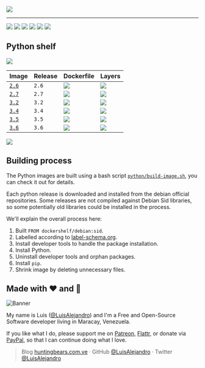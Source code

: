 ![](https://gitcdn.xyz/repo/LuisAlejandro/dockershelf/master/banner.svg)

---

[![](https://img.shields.io/github/release/LuisAlejandro/dockershelf.svg)](https://github.com/LuisAlejandro/dockershelf/releases) [![](https://img.shields.io/travis/LuisAlejandro/dockershelf.svg)](https://travis-ci.org/LuisAlejandro/dockershelf) [![](https://img.shields.io/docker/pulls/dockershelf/python.svg)](https://hub.docker.com/r/dockershelf/python) [![](https://img.shields.io/github/issues-raw/LuisAlejandro/dockershelf/in%20progress.svg?label=in%20progress)](https://github.com/LuisAlejandro/dockershelf/issues?q=is%3Aissue+is%3Aopen+label%3A%22in+progress%22) [![](https://badges.gitter.im/LuisAlejandro/dockershelf.svg)](https://gitter.im/LuisAlejandro/dockershelf) [![](https://cla-assistant.io/readme/badge/LuisAlejandro/dockershelf)](https://cla-assistant.io/LuisAlejandro/dockershelf)

## Python shelf

![](https://gitcdn.xyz/repo/LuisAlejandro/dockershelf/master/table.svg)

|Image  |Release  |Dockerfile  |Layers  |
|-------|---------|------------|--------|
|[`2.6`](https://hub.docker.com/r/dockershelf/python)|`2.6`|[![](https://img.shields.io/badge/-python%2F2.6%2FDockerfile-blue.svg)](https://github.com/LuisAlejandro/dockershelf/blob/master/python/2.6/Dockerfile)|[![](https://images.microbadger.com/badges/image/dockershelf/python:2.6.svg)](https://microbadger.com/images/dockershelf/python:2.6)|
|[`2.7`](https://hub.docker.com/r/dockershelf/python)|`2.7`|[![](https://img.shields.io/badge/-python%2F2.7%2FDockerfile-blue.svg)](https://github.com/LuisAlejandro/dockershelf/blob/master/python/2.7/Dockerfile)|[![](https://images.microbadger.com/badges/image/dockershelf/python:2.7.svg)](https://microbadger.com/images/dockershelf/python:2.7)|
|[`3.2`](https://hub.docker.com/r/dockershelf/python)|`3.2`|[![](https://img.shields.io/badge/-python%2F3.2%2FDockerfile-blue.svg)](https://github.com/LuisAlejandro/dockershelf/blob/master/python/3.2/Dockerfile)|[![](https://images.microbadger.com/badges/image/dockershelf/python:3.2.svg)](https://microbadger.com/images/dockershelf/python:3.2)|
|[`3.4`](https://hub.docker.com/r/dockershelf/python)|`3.4`|[![](https://img.shields.io/badge/-python%2F3.4%2FDockerfile-blue.svg)](https://github.com/LuisAlejandro/dockershelf/blob/master/python/3.4/Dockerfile)|[![](https://images.microbadger.com/badges/image/dockershelf/python:3.4.svg)](https://microbadger.com/images/dockershelf/python:3.4)|
|[`3.5`](https://hub.docker.com/r/dockershelf/python)|`3.5`|[![](https://img.shields.io/badge/-python%2F3.5%2FDockerfile-blue.svg)](https://github.com/LuisAlejandro/dockershelf/blob/master/python/3.5/Dockerfile)|[![](https://images.microbadger.com/badges/image/dockershelf/python:3.5.svg)](https://microbadger.com/images/dockershelf/python:3.5)|
|[`3.6`](https://hub.docker.com/r/dockershelf/python)|`3.6`|[![](https://img.shields.io/badge/-python%2F3.6%2FDockerfile-blue.svg)](https://github.com/LuisAlejandro/dockershelf/blob/master/python/3.6/Dockerfile)|[![](https://images.microbadger.com/badges/image/dockershelf/python:3.6.svg)](https://microbadger.com/images/dockershelf/python:3.6)|

![](https://gitcdn.xyz/repo/LuisAlejandro/dockershelf/master/table.svg)

## Building process

The Python images are built using a bash script [`python/build-image.sh`](https://github.com/LuisAlejandro/dockershelf/blob/master/python/build-image.sh), you can check it out for details.

Each python release is downloaded and installed from the debian official repositories. Some releases are not compiled against Debian Sid libraries, so some potentially old libraries could be installed in the process.

We'll explain the overall process here:

1. Built `FROM dockershelf/debian:sid`.
2. Labelled according to [label-schema.org](http://label-schema.org).
3. Install developer tools to handle the package installation.
4. Install Python.
5. Uninstall developer tools and orphan packages.
6. Install `pip`.
7. Shrink image by deleting unnecessary files.

## Made with :heart: and :hamburger:

![Banner](http://huntingbears.com.ve/static/img/site/banner.svg)

My name is Luis ([@LuisAlejandro](https://github.com/LuisAlejandro)) and I'm a Free and Open-Source Software developer living in Maracay, Venezuela.

If you like what I do, please support me on [Patreon](https://www.patreon.com/luisalejandro), [Flattr](https://flattr.com/profile/luisalejandro), or donate via [PayPal](https://www.paypal.me/martinezfaneyth), so that I can continue doing what I love.

> Blog [huntingbears.com.ve](http://huntingbears.com.ve) · GitHub [@LuisAlejandro](https://github.com/LuisAlejandro) · Twitter [@LuisAlejandro](https://twitter.com/LuisAlejandro)